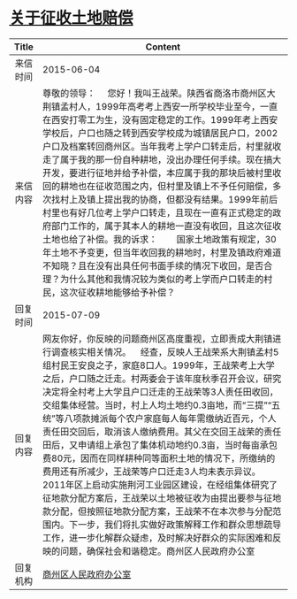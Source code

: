 # <a href="http://www.shangluo.gov.cn/zmhd/ldxxxx.jsp?urltype=leadermail.LeaderMailContentUrl&wbtreeid=1112&leadermailid=3163">关于征收土地赔偿</a>
|Title|Content|
|:---:|---|
|来信时间|2015-06-04|
|来信内容|尊敬的领导：     您好！我叫王战荣。陕西省商洛市商州区大荆镇孟村人，1999年高考考上西安一所学校毕业至今，一直在西安打零工为生，没有固定稳定的工作。1999年考上西安学校后，户口也随之转到西安学校成为城镇居民户口，2002户口及档案转回商州区。当年我考上学户口转走后，村里就收走了属于我的那一份自种耕地，没出办理任何手续。现在搞大开发，要进行征地并给予补偿，本应属于我的那块后被村里收回的耕地也在征收范围之内，但村里及镇上不予任何赔偿，多次找村上及镇上提出我的协商，但都没有结果。1999年前后村里也有好几位考上学户口转走，且现在一直有正式稳定的政府部门工作的，属于其本人的耕地一直没有收回，且这次征收土地也给了补偿。我的诉求：        国家土地政策有规定，30年土地不予变更，但当年收回我的耕地时，村里及镇政府难道不知晓？且在没有出具任何书面手续的情况下收回，是否合理？为什么其他和我情况较为类似的考上学而户口转走的村民，这次征收耕地能够给予补偿？|
|回复时间|2015-07-09|
|回复内容|网友你好，你反映的问题商州区高度重视，立即责成大荆镇进行调查核实相关情况。    经查，反映人王战荣系大荆镇孟村5组村民王安良之子，家庭8口人。1999年，王战荣考上大学之后，户口随之迁走。村两委会于该年度秋季召开会议，研究决定将全村考上大学且户口迁走的王战荣等3人责任田收回，交组集体经营。当时，村上人均土地约0.3亩地，而“三提”“五统”等八项款摊派每个农户家庭每人每年需缴纳近百元，个人责任田交回后，取消该人缴纳费用。其父在交回王战荣的责任田后，又申请组上承包了集体机动地约0.3亩，当时每亩承包费80元，因而在同样耕种同等面积土地的情况下，所缴纳的费用还有所减少，王战荣等户口迁走3人均未表示异议。    2011年区上启动实施荆河工业园区建设，在经组集体研究了征地款分配方案后，王战荣以土地被征收为由提出要参与征地款分配，但按照征地款分配方案，王战荣不在本次参与分配范围内。下一步，我们将扎实做好政策解释工作和群众思想疏导工作，进一步化解群众疑虑，及时解决好群众的实际困难和反映的问题，确保社会和谐稳定。商州区人民政府办公室|
|回复机构|<a href="../../categories/agencies/商州区人民政府办公室.md">商州区人民政府办公室</a>|
